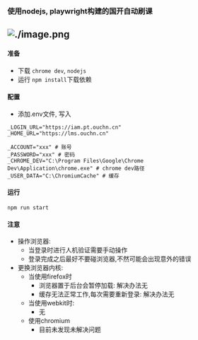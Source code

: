 ### 使用nodejs, playwright构建的国开自动刷课
![./image.png]()
---

#### 准备
- 下载 `chrome dev`, `nodejs`
- 运行 `npm install`下载依赖

#### 配置
- 添加.env文件, 写入
```properties
_LOGIN_URL="https://iam.pt.ouchn.cn"
_HOME_URL="https://lms.ouchn.cn"

_ACCOUNT="xxx" # 账号
_PASSWORD="xxx" # 密码
_CHROME_DEV="C:\Program Files\Google\Chrome Dev\Application\chrome.exe" # chrome dev路径
_USER_DATA="C:\ChromiumCache" # 缓存
```

#### 运行
```shell
npm run start
```

#### 注意
- 操作浏览器:
  - 当登录时进行人机验证需要手动操作
  - 登录完成之后最好不要碰浏览器,不然可能会出现意外的错误
- 更换浏览器内核:
  - 当使用firefox时
    - 浏览器置于后台会暂停加载: 解决办法无
    - 缓存无法正常工作,每次需要重新登录: 解决办法无
  - 当使用webkit时:
    - 无
  - 使用chromium
    - 目前未发现未解决问题
